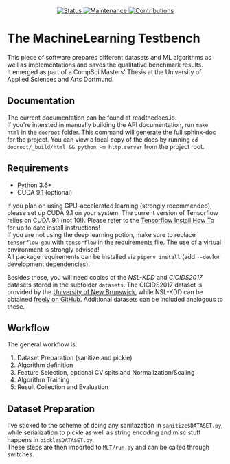 <p align="center">
    <a href="https://github.com/Maddosaurus/MLT/releases">
        <img src="https://img.shields.io/badge/status-1.0--prerelease-red.svg" alt="Status">
    </a>
    <a href="https://github.com/Maddosaurus/MLT/graphs/commit-activity">
        <img src="https://img.shields.io/badge/Maintained%3F-yes-green.svg" alt="Maintenance">
    </a>
    <a href="https://github.com/Maddosaurus/MLT/pulls">
        <img src="https://img.shields.io/badge/contributions-welcome-brightgreen.svg?style=flat" alt="Contributions">
    </a>
</p>


# The MachineLearning Testbench
This piece of software prepares different datasets and ML algorithms as well as implementations and saves the qualitative benchmark results.  
It emerged as part of a CompSci Masters' Thesis at the University of Applied Sciences and Arts Dortmund.  

## Documentation
The current documentation can be found at readthedocs.io.  
If you're intersted in manually building the API documentation, run `make html` in the `docroot` folder. This command will generate the full sphinx-doc for the project.
You can view a local copy of the docs by running `cd docroot/_build/html && python -m http.server` from the project root.

## Requirements
- Python 3.6+
- CUDA 9.1 (optional)

If you plan on using GPU-accelerated learning (strongly recommended), please set up CUDA 9.1 on your system. The current version of Tensorflow relies on CUDA 9.1 (not 10!). Please refer to the [Tensorflow Install How To](https://www.tensorflow.org/install/gpu) for up to date install instructions!  
If you are not using the deep learning potion, make sure to replace `tensorflow-gpu` with `tensorflow` in the requirements file.
The use of a virtual environment is strongly advised!  
All package requirements can be installed via `pipenv install` (add `--dev`for development dependencies).

Besides these, you will need copies of the *NSL-KDD* and *CICIDS2017* datasets stored in the subfolder `datasets`. The CICIDS2017 dataset is provided by the [University of New Brunswick](http://www.unb.ca/cic/datasets/index.html), while NSL-KDD can be obtained [freely on GitHub](https://github.com/defcom17/NSL_KDD). Additional datasets can be included analogous to these.  

## Workflow
The general workflow is:  
1. Dataset Preparation (sanitize and pickle)
2. Algorithm definition
3. Feature Selection, optional CV spits and Normalization/Scaling
4. Algorithm Training
5. Result Collection and Evaluation

## Dataset Preparation
I've sticked to the scheme of doing any sanitazation in `sanitize$DATASET.py`,  
while serialization to pickle as well as string encoding and misc stuff happens in `pickle$DATASET.py`.  
These steps are then imported to `MLT/run.py` and can be called through switches.  
